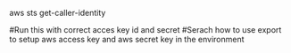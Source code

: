  
 aws sts get-caller-identity



 #Run this with correct acces key id and secret
 #Serach how to use export to setup aws access key and aws secret key in the environment 
